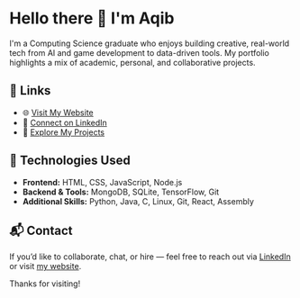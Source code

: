 # Hello there 👋 I'm Aqib

I'm a Computing Science graduate who enjoys building creative, real-world tech from AI and game development to data-driven tools. My portfolio highlights a mix of academic, personal, and collaborative projects.



## 🔗 Links

- 🌐 [Visit My Website](http://aqibamran.info/)
- 💼 [Connect on LinkedIn](https://www.linkedin.com/in/aqibamran/)
- 🧠 [Explore My Projects](https://github.com/aqibamran)

## 🚀 Technologies Used

- **Frontend:** HTML, CSS, JavaScript, Node.js
- **Backend & Tools:** MongoDB, SQLite, TensorFlow, Git
- **Additional Skills:** Python, Java, C, Linux, Git, React, Assembly

## 📬 Contact

If you’d like to collaborate, chat, or hire — feel free to reach out via [LinkedIn](https://www.linkedin.com/in/aqibamran/) or visit [my website](http://aqibamran.info/).



Thanks for visiting!
